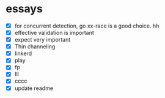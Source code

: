 # essays
- [x] for concurrent detection, go xx-race is a good choice. hh
- [x] effective validation is important
- [x] expect very important
- [x] Thin channeling 
- [x] linkerd
- [x] play
- [x] fp
- [x] lll 
- [x] cccc
- [x] update readme
